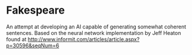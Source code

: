 # Fakespeare
An attempt at developing an AI capable of generating somewhat coherent sentences.
Based on the neural network implementation by Jeff Heaton found at http://www.informit.com/articles/article.aspx?p=30596&seqNum=6
